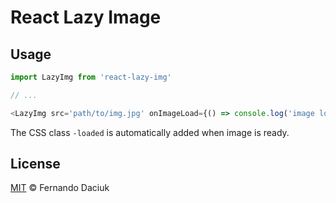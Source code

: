 # React Lazy Image

## Usage

```js
import LazyImg from 'react-lazy-img'

// ...

<LazyImg src='path/to/img.jpg' onImageLoad={() => console.log('image loaded!')} />
```

The CSS class `-loaded` is automatically added when image is ready.

## License

[MIT](https://github.com/fdaciuk/licenses/blob/master/MIT-LICENSE.md) &copy; Fernando Daciuk
